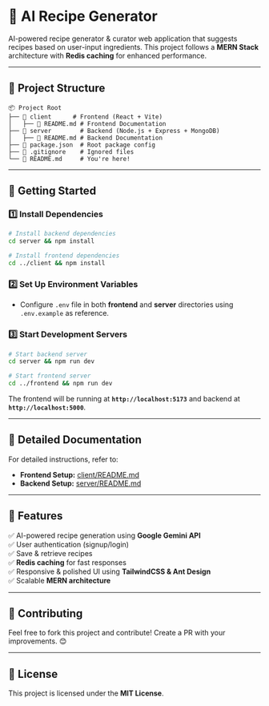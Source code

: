 # 🥗 AI Recipe Generator

AI-powered recipe generator & curator web application that suggests recipes based on user-input ingredients. This project follows a **MERN Stack** architecture with **Redis caching** for enhanced performance.

---

## 📂 Project Structure

```
📦 Project Root
├── 📁 client      # Frontend (React + Vite)
│   ├── 📄 README.md # Frontend Documentation
├── 📁 server        # Backend (Node.js + Express + MongoDB)
│   ├── 📄 README.md # Backend Documentation
├── 📄 package.json  # Root package config
├── 📄 .gitignore    # Ignored files
└── 📄 README.md     # You're here!
```

---

## 🚀 Getting Started

### 1️⃣ Install Dependencies

```sh
# Install backend dependencies
cd server && npm install

# Install frontend dependencies
cd ../client && npm install
```

### 2️⃣ Set Up Environment Variables

- Configure `.env` file in both **frontend** and **server** directories using `.env.example` as reference.

### 3️⃣ Start Development Servers

```sh
# Start backend server
cd server && npm run dev

# Start frontend server
cd ../frontend && npm run dev
```

The frontend will be running at **`http://localhost:5173`** and backend at **`http://localhost:5000`**.

---

## 📖 Detailed Documentation

For detailed instructions, refer to:

- **Frontend Setup:** [client/README.md](client/README.md)
- **Backend Setup:** [server/README.md](server/README.md)

---

## 🎯 Features

✅ AI-powered recipe generation using **Google Gemini API**  
✅ User authentication (signup/login)  
✅ Save & retrieve recipes  
✅ **Redis caching** for fast responses  
✅ Responsive & polished UI using **TailwindCSS & Ant Design**  
✅ Scalable **MERN architecture**

---

## 🤝 Contributing

Feel free to fork this project and contribute! Create a PR with your improvements. 😊

---

## 📜 License

This project is licensed under the **MIT License**.
